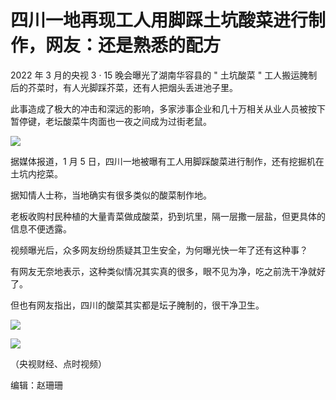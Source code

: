 # 四川一地再现工人用脚踩土坑酸菜进行制作，网友：还是熟悉的配方

2022 年 3 月的央视 3 · 15 晚会曝光了湖南华容县的 " 土坑酸菜 " 工人搬运腌制后的芥菜时，有人光脚踩芥菜，还有人把烟头丢进池子里。

此事造成了极大的冲击和深远的影响，多家涉事企业和几十万相关从业人员被按下暂停键，老坛酸菜牛肉面也一夜之间成为过街老鼠。

![](https://inews.gtimg.com/news_bt/OJI3bGAzJYnErHU7XT-0CK3g0ALlIqeK7ChsImezYBwxsAA/1000)

据媒体报道，1 月 5 日，四川一地被曝有工人用脚踩酸菜进行制作，还有挖掘机在土坑内挖菜。

据知情人士称，当地确实有很多类似的酸菜制作地。

老板收购村民种植的大量青菜做成酸菜，扔到坑里，隔一层撒一层盐，但更具体的信息不便透露。

视频曝光后，众多网友纷纷质疑其卫生安全，为何曝光快一年了还有这种事？

有网友无奈地表示，这种类似情况其实真的很多，眼不见为净，吃之前洗干净就好了。

但也有网友指出，四川的酸菜其实都是坛子腌制的，很干净卫生。

![](https://inews.gtimg.com/news_bt/OycwFlMySBYiQPiqjejv7cDvM45Mx0tUrBQOcdRjJZw2cAA/1000)

![](https://inews.gtimg.com/news_bt/O_88H8BNlcP44sLSUnOn3sOAugB764o_TscaGLHwtmHiMAA/1000)

（央视财经、点时视频）

编辑：赵珊珊

